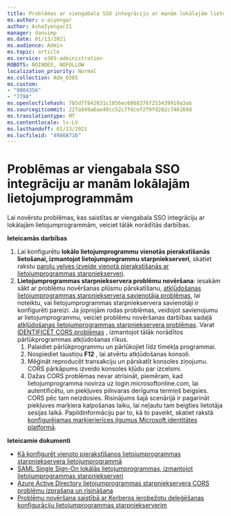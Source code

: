 ```yaml
---
title: Problēmas ar viengabala SSO integrāciju ar manām lokālajām lietojumprogrammām
ms.author: v-aiyengar
author: AshaIyengar21
manager: dansimp
ms.date: 01/13/2021
ms.audience: Admin
ms.topic: article
ms.service: o365-administration
ROBOTS: NOINDEX, NOFOLLOW
localization_priority: Normal
ms.collection: Adm_O365
ms.custom:
- "9004356"
- "7798"
ms.openlocfilehash: 785d7f842031c1056ec6868376f253439919a3ab
ms.sourcegitcommit: 227a949a6ae49cc52c7fdcef2f9fd202c746169d
ms.translationtype: MT
ms.contentlocale: lv-LV
ms.lasthandoff: 01/13/2021
ms.locfileid: "49868716"
---
```

# <a name="issues-with-integrating-seamless-sso-with-my-on-premises-apps"></a>Problēmas ar viengabala SSO integrāciju ar manām lokālajām lietojumprogrammām

Lai novērstu problēmas, kas saistītas ar viengabala SSO integrāciju ar lokālajām lietojumprogrammām, veiciet tālāk norādītās darbības.

**Ieteicamās darbības**

1. Lai konfigurētu **lokālo lietojumprogrammu** **vienotās pierakstīšanās lietošanai, izmantojot lietojumprogrammu starpniekserveri**, skatiet rakstu [paroļu velves izveide vienotā pierakstīšanās ar lietojumprogrammas starpniekserveri](https://docs.microsoft.com/azure/active-directory/manage-apps/application-proxy-configure-single-sign-on-password-vaulting).
1. **Lietojumprogrammas starpniekservera problēmu novēršana**: iesakām sākt ar problēmu novēršanas plūsmu pārskatīšanu, [atkļūdošanas lietojumprogrammas starpniekservera savienotāja problēmas](https://docs.microsoft.com/azure/active-directory/manage-apps/application-proxy-debug-connectors), lai noteiktu, vai lietojumprogrammas starpniekservera savienotāji ir konfigurēti pareizi. Ja joprojām rodas problēmas, veidojot savienojumu ar lietojumprogrammu, veiciet problēmu novēršanas darbības sadaļā [atkļūdošanas lietojumprogrammas starpniekservera problēmas](https://docs.microsoft.com/azure/active-directory/manage-apps/application-proxy-debug-apps). Varat [IDENTIFICĒT CORS problēmas](https://docs.microsoft.com/azure/active-directory/manage-apps/application-proxy-understand-cors-issues#understand-and-identify-cors-issues) , izmantojot tālāk norādītos pārlūkprogrammas atkļūdošanas rīkus.
    1. Palaidiet pārlūkprogrammu un pārlūkojiet līdz tīmekļa programmai.
    1. Nospiediet taustiņu **F12** , lai atvērtu atkļūdošanas konsoli.
    1. Mēģināt reproducēt transakciju un pārskatīt konsoles ziņojumu. CORS pārkāpums izveido konsoles kļūdu par izcelsmi.
    1. Dažas CORS problēmas nevar atrisināt, piemēram, kad lietojumprogramma novirza uz login.microsoftonline.com, lai autentificētu, un piekļuves pilnvaras derīguma termiņš beigsies. CORS pēc tam neizdosies. Risinājums šajā scenārijā ir pagarināt piekļuves marķiera kalpošanas laiku, lai neļautu tam beigties lietotāja sesijas laikā. Papildinformāciju par to, kā to paveikt, skatiet rakstā [konfigurējamas marķierierīces ilgumus Microsoft identitātes platformā](https://docs.microsoft.com/azure/active-directory/develop/active-directory-configurable-token-lifetimes).

**Ieteicamie dokumenti**

- [Kā konfigurēt vienoto pierakstīšanos lietojumprogrammas starpniekservera lietojumprogrammā](https://docs.microsoft.com/azure/active-directory/manage-apps/application-proxy-config-sso-how-to)
- [SAML Single Sign-On lokālās lietojumprogrammas, izmantojot lietojumprogrammas starpniekserveri](https://docs.microsoft.com/azure/active-directory/manage-apps/application-proxy-configure-single-sign-on-on-premises-apps)
- [Azure Active Directory lietojumprogrammas starpniekservera CORS problēmu izprašana un risināšana](https://docs.microsoft.com/azure/active-directory/manage-apps/application-proxy-understand-cors-issues#solutions-for-application-proxy-cors-issues)
- [Problēmu novēršana saistībā ar Kerberos ierobežotu deleģēšanas konfigurāciju lietojumprogrammas starpniekserverim](https://docs.microsoft.com/azure/active-directory/manage-apps/application-proxy-back-end-kerberos-constrained-delegation-how-to)